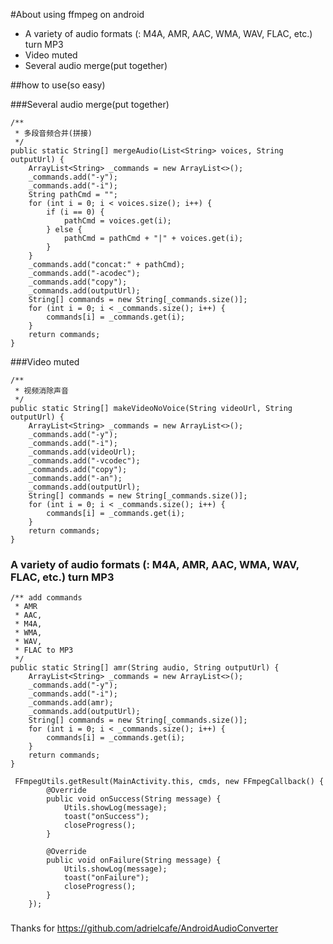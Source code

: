 

#About using ffmpeg on android
+ A variety of audio formats (: M4A, AMR, AAC, WMA, WAV, FLAC, etc.) turn MP3
+ Video muted
+ Several audio merge(put together)

##how to use(so easy)

###Several audio merge(put together)

 	/**
     * 多段音频合并(拼接)
     */
    public static String[] mergeAudio(List<String> voices, String outputUrl) {
        ArrayList<String> _commands = new ArrayList<>();
        _commands.add("-y");
        _commands.add("-i");
        String pathCmd = "";
        for (int i = 0; i < voices.size(); i++) {
            if (i == 0) {
                pathCmd = voices.get(i);
            } else {
                pathCmd = pathCmd + "|" + voices.get(i);
            }
        }
        _commands.add("concat:" + pathCmd);
        _commands.add("-acodec");
        _commands.add("copy");
        _commands.add(outputUrl);
        String[] commands = new String[_commands.size()];
        for (int i = 0; i < _commands.size(); i++) {
            commands[i] = _commands.get(i);
        }
        return commands;
    }

###Video muted

 	/**
     * 视频消除声音
     */
    public static String[] makeVideoNoVoice(String videoUrl, String outputUrl) {
        ArrayList<String> _commands = new ArrayList<>();
        _commands.add("-y");
        _commands.add("-i");
        _commands.add(videoUrl);
        _commands.add("-vcodec");
        _commands.add("copy");
        _commands.add("-an");
        _commands.add(outputUrl);
        String[] commands = new String[_commands.size()];
        for (int i = 0; i < _commands.size(); i++) {
            commands[i] = _commands.get(i);
        }
        return commands;
    }


### A variety of audio formats (: M4A, AMR, AAC, WMA, WAV, FLAC, etc.) turn MP3
 	/** add commands
     * AMR
     * AAC,
     * M4A,
     * WMA,
     * WAV,
     * FLAC to MP3
     */
    public static String[] amr(String audio, String outputUrl) {
        ArrayList<String> _commands = new ArrayList<>();
        _commands.add("-y");
        _commands.add("-i");
        _commands.add(amr);
        _commands.add(outputUrl);
        String[] commands = new String[_commands.size()];
        for (int i = 0; i < _commands.size(); i++) {
            commands[i] = _commands.get(i);
        }
        return commands;
    }

	 FFmpegUtils.getResult(MainActivity.this, cmds, new FFmpegCallback() {
            @Override
            public void onSuccess(String message) {
                Utils.showLog(message);
                toast("onSuccess");
                closeProgress();
            }

            @Override
            public void onFailure(String message) {
                Utils.showLog(message);
                toast("onFailure");
                closeProgress();
            }
        });
	
###
Thanks for https://github.com/adrielcafe/AndroidAudioConverter
